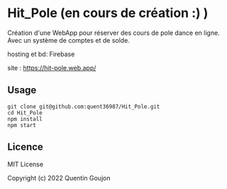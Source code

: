 # Hit_Pole (en cours de création :) )

Création d'une WebApp pour réserver des cours de pole dance en ligne. Avec un système de comptes et de solde.

hosting et bd: Firebase

site : https://hit-pole.web.app/

## Usage
```shell
git clone git@github.com:quent36987/Hit_Pole.git
cd Hit_Pole
npm install
npm start
```

## Licence

MIT License

Copyright (c) 2022 Quentin Goujon
    


